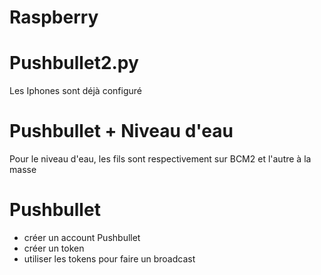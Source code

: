 # Raspberry
# Pushbullet2.py
Les Iphones sont déjà configuré

# Pushbullet + Niveau d'eau
Pour le niveau d'eau, les fils sont respectivement sur BCM2 et l'autre à la masse

# Pushbullet
- créer un account Pushbullet
- créer un token
- utiliser les tokens pour faire un broadcast


